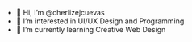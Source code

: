 - 👋 Hi, I’m @cherlizejcuevas
- 👀 I’m interested in UI/UX Design and Programming
- 🌱 I’m currently learning Creative Web Design

<!---
cherlizejcuevas/cherlizejcuevas is a ✨ special ✨ repository because its `README.md` (this file) appears on your GitHub profile.
You can click the Preview link to take a look at your changes.
--->

